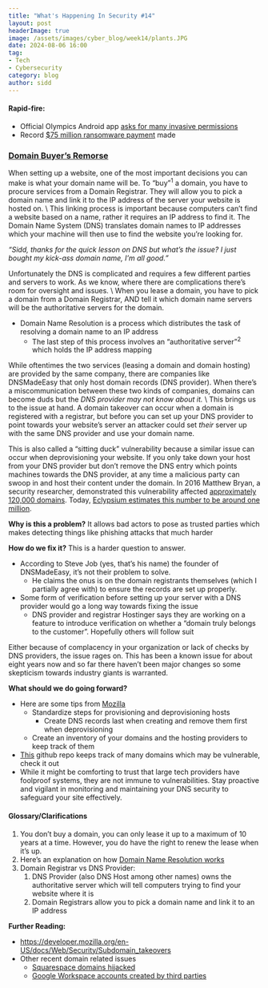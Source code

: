 ```yaml
---
title: "What's Happening In Security #14"
layout: post
headerImage: true
image: /assets/images/cyber_blog/week14/plants.JPG
date: 2024-08-06 16:00
tag:
- Tech
- Cybersecurity
category: blog
author: sidd
---
```

<h4 style="font-weight:bold;">Rapid-fire:</h4>

- Official Olympics Android app [asks for many invasive permissions](https://cybernews.com/security/paris-2024-olympic-apps-eavesdropping-on-users/)
- Record [$75 million ransomware payment](https://krebsonsecurity.com/2024/08/low-drama-dark-angels-reap-record-ransoms/) made

### [Domain Buyer’s Remorse](https://krebsonsecurity.com/2024/07/dont-let-your-domain-name-become-a-sitting-duck/)

When setting up a website, one of the most important decisions you can make is what your domain name will be. To “buy”<sup>1</sup> a domain, you have to procure services from a Domain Registrar. They will allow you to pick a domain name and link it to the IP address of the server your website is hosted on. \\
This linking process is important because computers can’t find a website based on a name, rather it requires an IP address to find it. The Domain Name System (DNS) translates domain names to IP addresses which your machine will then use to find the website you’re looking for.

*“Sidd, thanks for the quick lesson on DNS but what’s the issue? I just bought my kick-ass domain name, I’m all good.”*

Unfortunately the DNS is complicated and requires a few different parties and servers to work. As we know, where there are complications there’s room for oversight and issues. \\
When you lease a domain, you have to pick a domain from a Domain Registrar, AND tell it which domain name servers will be the authoritative servers for the domain.
- Domain Name Resolution is a process which distributes the task of resolving a domain name to an IP address
    - The last step of this process involves an “authoritative server”<sup>2</sup> which holds the IP address mapping

While oftentimes the two services (leasing a domain and domain hosting) are provided by the same company, there are companies like DNSMadeEasy that only host domain records (DNS provider). When there’s a miscommunication between these two kinds of companies, domains can become duds but the *DNS provider may not know about it.* \\
This brings us to the issue at hand. A domain takeover can occur when a domain is registered with a registrar, but before you can set up your DNS provider to point towards your website’s server an attacker could set *their* server up with the same DNS provider and use your domain name. 

This is also called a “sitting duck” vulnerability because a similar issue can occur when  deprovisioning your website. If you only take down your host from your DNS provider but don’t remove the DNS entry which points machines towards the DNS provider, at any time a malicious party can swoop in and host their content under the domain. In 2016 Matthew Bryan, a security researcher, demonstrated this vulnerability affected [approximately 120,000 domains](https://thehackerblog.com/the-orphaned-internet-taking-over-120k-domains-via-a-dns-vulnerability-in-aws-google-cloud-rackspace-and-digital-ocean/). Today, [Eclypsium estimates this number to be around one million](https://eclypsium.com/blog/ducks-now-sitting-dns-internet-infrastructure-insecurity/).

**Why is this a problem?** It allows bad actors to pose as trusted parties which makes detecting things like phishing attacks that much harder

**How do we fix it?** This is a harder question to answer. 
- According to Steve Job (yes, that’s his name) the founder of DNSMadeEasy, it’s not their problem to solve.
    - He claims the onus is on the domain registrants themselves (which I partially agree with) to ensure the records are set up properly.
- Some form of verification before setting up your server with a DNS provider would go a long way towards fixing the issue
    - DNS provider and registrar Hostinger says they are working on a feature to introduce verification on whether a “domain truly belongs to the customer”. Hopefully others will follow suit

Either because of complacency in your organization or lack of checks by DNS providers, the issue rages on. This has been a known issue for about eight years now and so far there haven’t been major changes so some skepticism towards industry giants is warranted. 

**What should we do going forward?** 
- Here are some tips from [Mozilla](https://developer.mozilla.org/en-US/docs/Web/Security/Subdomain_takeovers)
    - Standardize steps for provisioning and deprovisioning hosts
        - Create DNS records last when creating and remove them first when deprovisioning
    - Create an inventory of your domains and the hosting providers to keep track of them
- [This](https://github.com/indianajson/can-i-take-over-dns?tab=readme-ov-file) github repo keeps track of many domains which may be vulnerable, check it out
- While it might be comforting to trust that large tech providers have foolproof systems, they are not immune to vulnerabilities. Stay proactive and vigilant in monitoring and maintaining your DNS security to safeguard your site effectively.

#### Glossary/Clarifications
1. You don’t buy a domain, you can only lease it up to a maximum of 10 years at a time. However, you do have the right to renew the lease when it’s up.
2. Here’s an explanation on how [Domain Name Resolution works](https://www.cloudflare.com/learning/dns/dns-server-types/)
3. Domain Registrar vs DNS Provider: 
    1. DNS Provider (also DNS Host among other names) owns the authoritative server which will tell computers trying to find your website where it is
    2. Domain Registrars allow you to pick a domain name and link it to an IP address

**Further Reading:**
- <https://developer.mozilla.org/en-US/docs/Web/Security/Subdomain_takeovers>
- Other recent domain related issues
    - [Squarespace domains hijacked](https://krebsonsecurity.com/2024/07/researchers-weak-security-defaults-enabled-squarespace-domains-hijacks/)
    - [Google Workspace accounts created by third parties](https://krebsonsecurity.com/2024/07/crooks-bypassed-googles-email-verification-to-create-workspace-accounts-access-3rd-party-services/)